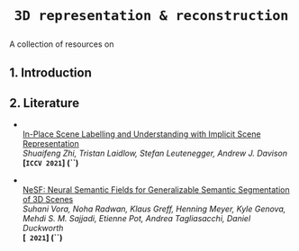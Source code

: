 # <p align=center>`3D representation & reconstruction` </p>

A collection of resources on

> 



## 1. Introduction



## 2. Literature

- <span id="Semantic-NeRF"></span>  
  [In-Place Scene Labelling and Understanding with Implicit Scene Representation](https://arxiv.org/pdf/2103.15875)  
  *Shuaifeng Zhi, Tristan Laidlow, Stefan Leutenegger, Andrew J. Davison*  
  **[`ICCV 2021`] (``)**

- <span id="NeSF"></span>  
  [NeSF: Neural Semantic Fields for Generalizable Semantic Segmentation of 3D Scenes](https://arxiv.org/pdf/2111.13260)  
  *Suhani Vora, Noha Radwan, Klaus Greff, Henning Meyer, Kyle Genova, Mehdi S. M. Sajjadi, Etienne Pot, Andrea Tagliasacchi, Daniel Duckworth*  
  **[` 2021`] (``)**

